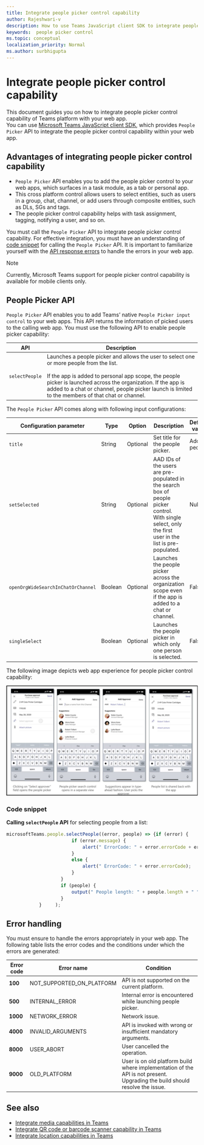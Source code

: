 ```yaml
---
title: Integrate people picker control capability
author: Rajeshwari-v
description: How to use Teams JavaScript client SDK to integrate people picker control capability
keywords:  people picker control
ms.topic: conceptual
localization_priority: Normal
ms.author: surbhigupta
---
```


# Integrate people picker control capability 

This document guides you on how to integrate people picker control capability of Teams platform with your web app.  
You can use [Microsoft Teams JavaScript client SDK](/javascript/api/overview/msteams-client?view=msteams-client-js-latest&preserve-view=true), which provides `People Picker` API to integrate the people picker control capability within your web app. 

## Advantages of integrating people picker control capability

* `People Picker` API enables you to add the people picker control to your web apps, which  surfaces in a task module, as a tab or personal app. 
* This cross platform control allows users to select entities, such as users in a group, chat, channel, or add users through composite entities, such as DLs, SGs and tags. 
* The people picker control capability helps with task assignment, tagging, notifying a user, and so on. 

You must call the `People Picker` API to integrate people picker control capability. For effective integration, you must have an understanding of [code snippet](#code-snippet) for calling the `People Picker` API. 
It is important to familiarize yourself with the [API response errors](#error-handling) to handle the errors in your web app.

> [!NOTE] 
> Currently, Microsoft Teams support for people picker control capability is available for mobile clients only.

## People Picker API 

`People Picker` API enables you to add Teams’ native `People Picker input control` to your web apps. This API returns the information of picked users to the calling web app. 
You must use the following API to enable people picker capability:

| API      | Description   |
| --- | --- |
|`selectPeople`|Launches a people picker and allows the user to select one or more people from the list.<br/><br/>If the app is added to personal app scope, the people picker is launched across the organization. If the app is added to a chat or channel, people picker launch is limited to the members of that chat or channel.|

The `People Picker` API comes along with following input configurations:

|Configuration parameter|Type|Option|Description| Default value|
|-----|------|----------|--------------|------|
|`title`| String|Optional| Set title for the people picker.| Add people|
|`setSelected`|String| Optional| AAD IDs of the users are pre-populated in the search box of people picker control. With single select, only the first user in the list is pre-populated.| Null |
|`openOrgWideSearchInChatOrChannel`|Boolean | Optional|Launches the people picker across the organization scope even if the app is added to a chat or channel. | False |
|`singleSelect`|Boolean| Optional| Launches the people picker in which only one person is selected. | False|

The following image depicts web app experience for people picker control capability:

![web app experience for people picker control capability](../../assets/images/tabs/people-picker-control-capability.png)

### Code snippet

**Calling `selectPeople` API** for selecting people from a list:

```javascript
microsoftTeams.people.selectPeople((error, people) => {if (error) {
                        if (error.message) {
                            alert(" ErrorCode: " + error.errorCode + error.message);
                        }
                        else {
                            alert(" ErrorCode: " + error.errorCode);
                        }
                    }
                    if (people) {
                        output(" People length: " + people.length + " " + JSON.stringify(people));
                    }
            }     );
```

## Error handling

You must ensure to handle the errors appropriately in your web app. The following table lists the error codes and the conditions under which the errors are generated: 

|Error code |  Error name     | Condition|
| --------- | --------------- | -------- |
| **100** | NOT_SUPPORTED_ON_PLATFORM | API is not supported on the current platform.|
| **500** | INTERNAL_ERROR | Internal error is encountered while launching people picker.|
| **1000** | NETWORK_ERROR | Network issue.|
| **4000** | INVALID_ARGUMENTS | API is invoked with wrong or insufficient mandatory arguments.|
| **8000** | USER_ABORT |User cancelled the operation.|
| **9000** | OLD_PLATFORM | User is on old platform build where implementation of the API is not present. Upgrading the build should resolve the issue.|

## See also

* [Integrate media capabilities in Teams](mobile-camera-image-permissions.md)
* [Integrate QR code or barcode scanner capability in Teams](qr-barcode-scanner-capability.md)
* [Integrate location capabilities in Teams](location-capability.md)
